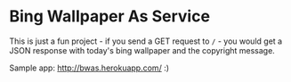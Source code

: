 # Bing Wallpaper As Service

This is just a fun project - if you send a GET request to `/` - you would get a JSON response with today's bing wallpaper and the copyright message. 

Sample app: <a href="http://bwas.herokuapp.com/">http://bwas.herokuapp.com/</a> :) 